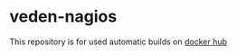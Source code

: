 # veden-nagios
This repository is for used automatic builds on [docker hub](https://hub.docker.com/r/theryaz/veden-nagios/)
